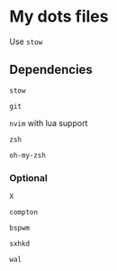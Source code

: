 # My dots files

Use `stow`


## Dependencies

`stow`

`git`

`nvim` with lua support

`zsh`

`oh-my-zsh`

### Optional

`X`

`compton`

`bspwm`

`sxhkd`

`wal`

